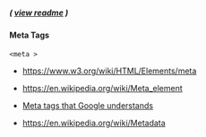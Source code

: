 ##### ( [view readme](https://github.com/students-at-thinkful/html_dom_element_tags/blob/master/README.md) )

#### Meta Tags
```
<meta >
```

* https://www.w3.org/wiki/HTML/Elements/meta
* https://en.wikipedia.org/wiki/Meta_element
* [Meta tags that Google understands](https://support.google.com/webmasters/answer/79812?hl=en)


* https://en.wikipedia.org/wiki/Metadata
